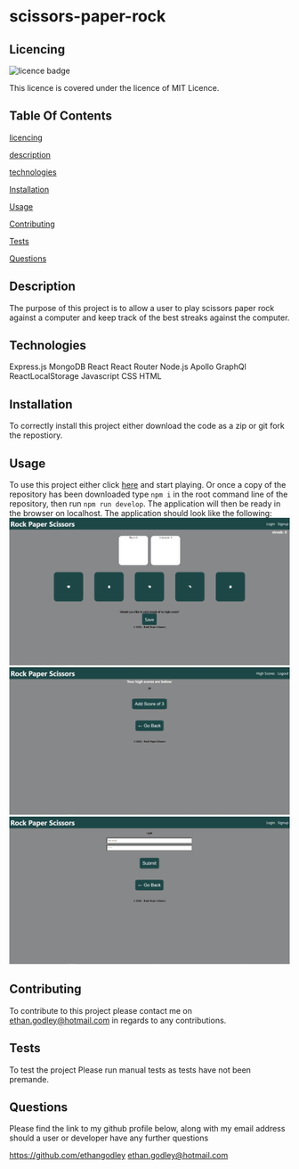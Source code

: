 # scissors-paper-rock

## Licencing
![licence badge](https://img.shields.io/badge/licence-MIT%20Licence-brightgreen) 
 
This licence is covered under the licence of MIT Licence. 

## Table Of Contents
[licencing](#licencing) 

[description](#description) 

[technologies](#technologies) 

[Installation](#installation) 

[Usage](#usage) 

[Contributing](#contributing) 

[Tests](#tests) 

[Questions](#questions) 

## Description
The purpose of this project is to allow a user to play scissors paper rock against a computer and keep track of the best streaks against the computer.  

## Technologies
Express.js
MongoDB
React
React Router
Node.js
Apollo GraphQl
ReactLocalStorage
Javascript
CSS
HTML

## Installation
To correctly install this project either download the code as a zip or git fork the repostiory. 

## Usage
To use this project either click [here](https://ethan-tech-blog.herokuapp.com) and start playing. Or once a copy of the repository has been downloaded type `npm i` in the root command line of the repository, then run `npm run develop`. The application will then be ready in the browser on localhost. The application should look like the following: 
![game](./assets/game.PNG)
![scores](./assets/scores.PNG)
![login](./assets/login.PNG)

## Contributing 
To contribute to this project please contact me on ethan.godley@hotmail.com in regards to any contributions. 

## Tests
To test the project Please run manual tests as tests have not been premande.  
 
## Questions 
Please find the link to my github profile below, along with my email address should a user or developer have any further questions 

https://github.com/ethangodley ethan.godley@hotmail.com